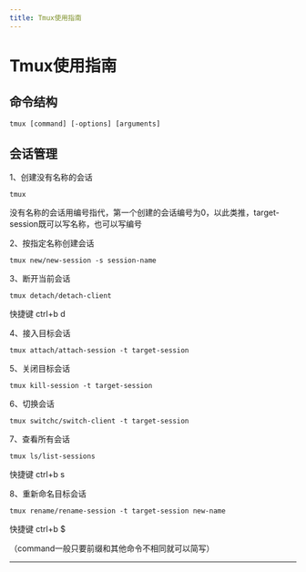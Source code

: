 ```yaml
---
title: Tmux使用指南
---
```


# Tmux使用指南

<script type="text/javascript" src="/include/head.js"></script>

## 命令结构

```
tmux [command] [-options] [arguments]
```

## 会话管理

1、创建没有名称的会话

```
tmux
```

没有名称的会话用编号指代，第一个创建的会话编号为0，以此类推，target-session既可以写名称，也可以写编号

2、按指定名称创建会话

```
tmux new/new-session -s session-name
```

3、断开当前会话

```
tmux detach/detach-client
```

快捷键 ctrl+b d

4、接入目标会话

```
tmux attach/attach-session -t target-session
```

5、关闭目标会话

```
tmux kill-session -t target-session
```

6、切换会话

```
tmux switchc/switch-client -t target-session
```

7、查看所有会话

```
tmux ls/list-sessions
```

快捷键 ctrl+b s

8、重新命名目标会话

```
tmux rename/rename-session -t target-session new-name
```

快捷键 ctrl+b $

（command一般只要前缀和其他命令不相同就可以简写）

---

<script type="text/javascript" src="/include/tail.js"></script>
